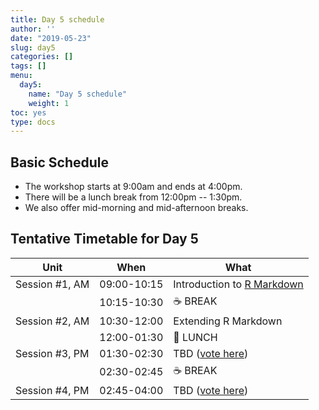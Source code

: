 ```yaml
---
title: Day 5 schedule
author: ''
date: "2019-05-23"
slug: day5
categories: []
tags: []
menu:
  day5:
    name: "Day 5 schedule"
    weight: 1
toc: yes
type: docs
---
```


## Basic Schedule

* The workshop starts at 9:00am and ends at 4:00pm.
* There will be a lunch break from 12:00pm -- 1:30pm.
* We also offer mid-morning and mid-afternoon breaks.

## Tentative Timetable for Day 5

| Unit           | When          | What                                                                          |
|----------------|---------------|-------------------------------------------------------------------------------|
| Session #1, AM | 09:00-10:15   | Introduction to [R Markdown](https://rmarkdown.rstudio.com)                   |
|                | 10:15-10:30   | :coffee: BREAK                                                                |
| Session #2, AM | 10:30-12:00   | Extending R Markdown                                                          |
|                | 12:00-01:30   | :fork_and_knife: LUNCH                                                        |
| Session #3, PM | 01:30-02:30   | TBD ([vote here](https://github.com/wjakethompson/tidy-ds-workshop/issues/3)) |
|                | 02:30-02:45   | :coffee: BREAK                                                                |
| Session #4, PM | 02:45-04:00   | TBD ([vote here](https://github.com/wjakethompson/tidy-ds-workshop/issues/3)) |

